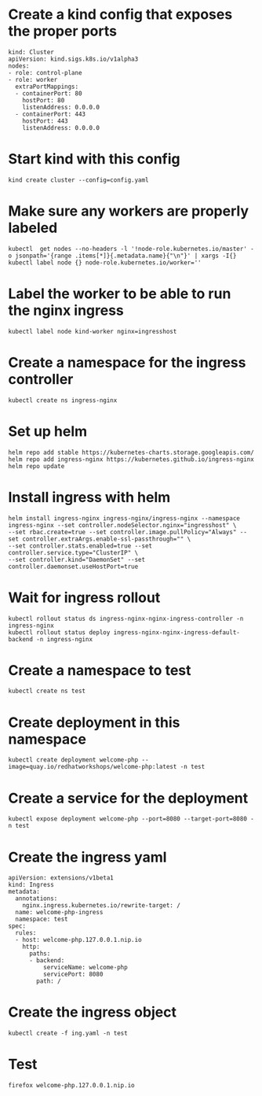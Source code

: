 # Create a kind config that exposes the proper ports

```
kind: Cluster
apiVersion: kind.sigs.k8s.io/v1alpha3
nodes:
- role: control-plane
- role: worker
  extraPortMappings:
  - containerPort: 80
    hostPort: 80
    listenAddress: 0.0.0.0
  - containerPort: 443
    hostPort: 443
    listenAddress: 0.0.0.0
```

# Start kind with this config

```
kind create cluster --config=config.yaml
```

# Make sure any workers are properly labeled

```
kubectl  get nodes --no-headers -l '!node-role.kubernetes.io/master' -o jsonpath='{range .items[*]}{.metadata.name}{"\n"}' | xargs -I{} kubectl label node {} node-role.kubernetes.io/worker=''
```

# Label the worker to be able to run the nginx ingress

```
kubectl label node kind-worker nginx=ingresshost
```

# Create a namespace for the ingress controller

```
kubectl create ns ingress-nginx
```

# Set up helm

```
helm repo add stable https://kubernetes-charts.storage.googleapis.com/
helm repo add ingress-nginx https://kubernetes.github.io/ingress-nginx
helm repo update
```

# Install ingress with helm

```
helm install ingress-nginx ingress-nginx/ingress-nginx --namespace ingress-nginx --set controller.nodeSelector.nginx="ingresshost" \
--set rbac.create=true --set controller.image.pullPolicy="Always" --set controller.extraArgs.enable-ssl-passthrough="" \
--set controller.stats.enabled=true --set controller.service.type="ClusterIP" \
--set controller.kind="DaemonSet" --set controller.daemonset.useHostPort=true
```

# Wait for ingress rollout

```
kubectl rollout status ds ingress-nginx-nginx-ingress-controller -n ingress-nginx
kubectl rollout status deploy ingress-nginx-nginx-ingress-default-backend -n ingress-nginx
```

# Create a namespace to test

```
kubectl create ns test
```

# Create deployment in this namespace

```
kubectl create deployment welcome-php --image=quay.io/redhatworkshops/welcome-php:latest -n test
```

# Create a service for the deployment

```
kubectl expose deployment welcome-php --port=8080 --target-port=8080 -n test
```

# Create the ingress yaml

```
apiVersion: extensions/v1beta1
kind: Ingress
metadata:
  annotations:
    nginx.ingress.kubernetes.io/rewrite-target: /
  name: welcome-php-ingress
  namespace: test
spec:
  rules:
  - host: welcome-php.127.0.0.1.nip.io
    http:
      paths:
      - backend:
          serviceName: welcome-php
          servicePort: 8080
        path: /
```

# Create the ingress object

```
kubectl create -f ing.yaml -n test
```

# Test

```
firefox welcome-php.127.0.0.1.nip.io
```
